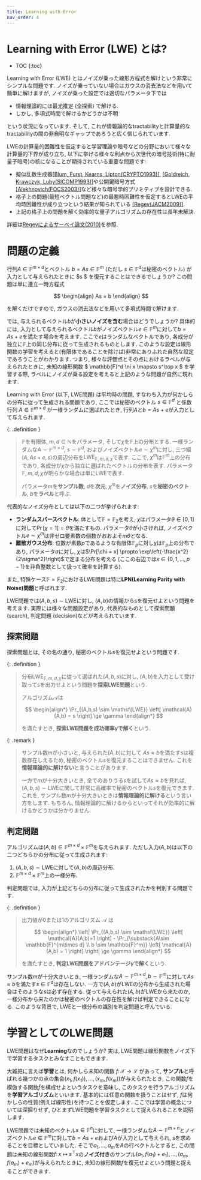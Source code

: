 ```yaml
---
title: Learning with Error
nav_order: 4
---
```


# Learning with Error (LWE) とは?

* TOC
{:toc}


Learning with Error (LWE) とはノイズが乗った線形方程式を解けという非常にシンプルな問題です.
ノイズが乗っていない場合はガウスの消去法などを用いて簡単に解けますが, ノイズが乗った設定では適切なパラメータ下では
- 情報理論的には最尤推定 (全探索) で解ける.
- しかし, 多項式時間で解けるかどうかは不明

という状況になっています.
そして, これが情報論的なtractabilityと計算量的なtractabilityの間の非自明なギャップであろうと広く信じられています.

LWEの計算量的困難性を仮定すると学習理論や暗号などの分野において様々な計算量的下界が成り立ち, 以下に挙げる様々な利点から次世代の暗号技術(特に耐量子暗号)の核になることが期待されている重要な問題です:
- 擬似乱数生成器[[Blum, Furst, Kearns, Lipton(CRYPTO1993)]](https://link.springer.com/chapter/10.1007/3-540-48329-2_24), [[Goldreich, Krawczyk, Luby(SICOMP1993)]](https://epubs.siam.org/doi/10.1137/0222069)や公開鍵暗号方式[[Alekhnovich(FOCS2003)]](https://ieeexplore.ieee.org/abstract/document/1238204)など様々な暗号学的プリミティブを設計できる.
- 格子上の問題(最短ベクトル問題など)の最悪時困難性を仮定するとLWEの平均時困難性が成り立つという結果が知られている [[Regev(JACM2009)]](https://dl.acm.org/doi/10.1145/1568318.1568324).
- 上記の格子上の問題を解く効率的な量子アルゴリズムの存在性は長年未解決.

詳細は[Regevによるサーベイ論文(2010)](https://ieeexplore.ieee.org/document/5497885)を参照.

# 問題の定義

行列$A \in \mathbb{F}^{m\times d}$とベクトル $b = As \in \mathbb{F}^m$ (ただし $s \in \mathbb{F}^d$は秘密のベクトル) が入力として与えられたときに $s $
を復元することはできるでしょうか? この問題は単に連立一時方程式

$$
  \begin{align}
    As = b
  \end{align}
$$

を解くだけですので, ガウスの消去法などを用いて多項式時間で解けます.

では, 与えられるベクトル$b$が**小さいノイズを含む**場合はどうでしょうか?
具体的には, 入力として与えられるベクトル$b$がノイズベクトル$e \in \mathbb{F}^m$に対して$b=As + e$を満たす場合を考えます.
ここで$e$はランダムなベクトルであり, 各成分が独立に$\mathbb{F}$上の同じ分布に従って生成されるものとします.
このような設定は線形関数の学習を考えると(有限体であることを除けば)非常にありふれた自然な設定であろうことがわかります.
つまり, 様々な評価点とその点におけるラベルが与えられたときに, 未知の線形関数 $ \mathbb{F}^d \ni x \mapsto s^\top x $ を学習する際, ラベルにノイズが乗る設定を考えると上記のような問題が自然に現れます.

Learning with Error (以下, LWE問題) は平均時の問題, すなわち入力が何かしらの分布に従って生成される問題であり, ここでは秘密のベクトル $s \in \mathbb{F}^d$ と係数行列 $A \in \mathbb{F}^{m\times d}$ が一様ランダムに選ばれたとき, 行列$A$と$b=As+e$が入力として与えられます.

{: .definition }
> $\mathbb{F}$を有限体, $m,d\in \mathbb{N}$をパラメータ, そして$\chi$を$\mathbb{F}$上の分布とする.
> 一様ランダムな$A\sim \mathbb{F}^{m\times d}$, $s\sim \mathbb{F}^d$, およびノイズベクトル$e \sim \chi^m$に対し, 
> 三つ組$(A,As+e,s)$の周辺分布を$\mathsf{LWE}_{\mathbb{F},m,d,\chi}$で表す.
> ここで, $\chi^m$は$\mathbb{F}^m$上の分布であり, 各成分が$\chi$から独立に選ばれたベクトルの分布を表す.
> パラメータ$\mathbb{F},m,d,\chi$が明らかな場合は単に$\mathsf{LWE}$で表す.
>
> パラメータ$m$を**サンプル数**, $d$を**次元**, $\chi^m$を**ノイズ分布**, $s$を**秘密のベクトル**, $b$を**ラベル**と呼ぶ.

代表的なノイズ分布としては以下の二つが挙げられます:

- **ランダムスパースベクトル**: 体として$\mathbb{F}=\mathbb{F}_2$を考え, $\chi$はパラメータ$\theta\in[0,1]$に対して$\Pr[\chi=1]=\theta$を満たすもの. パラメータ$\theta$が小さければ, ノイズベクトル$e\sim\chi^m$は非ゼロ要素数の個数がおおよそ$m\theta$となる.
- **離散ガウス分布**: 位数が素数$p$であるような有限体$\mathbb{F}_p$に対し$\chi$は$\mathbb{F}_p$上の分布であり, パラメータ$\sigma$に対し, $\chi$は$\Pr[\chi = x] \propto \exp\left(-\frac{x^2}{2\sigma^2}\right)$で定まる分布を考える (ここの右辺では$x\in\{0,1,\dots,p-1\}$を非負整数として扱って確率を計算する).

また, 特殊ケース$\mathbb{F} = \mathbb{F}_2$におけるLWE問題は特に**LPN(Learning Parity with Noise)問題**と呼ばれます.

LWE問題では$(A,b,s) \sim \mathsf{LWE}$に対し,
  $(A,b)$の情報から$s$を復元せよという問題を考えます.
実際には様々な問題設定があり, 代表的なものとして探索問題 (search), 判定問題 (decision)などが考えられています.

## 探索問題

探索問題とは, その名の通り, 秘密のベクトル$s$を復元せよという問題です.

{: .definition }
> 分布$\mathsf{LWE}_{\mathbb{F},m,d,\chi}$に従って選ばれた$(A,b,s)$に対し, $(A,b)$を入力として受け取って$s$を出力せよという問題を**探索LWE問題**という.
>
> アルゴリズム$\mathcal{A}$は
> 
>$$
  \begin{align*}
    \Pr_{(A,b,s) \sim \mathsf{LWE}} \left[ \mathcal{A}(A,b) = s \right] \ge \gamma
  \end{align*}
>$$
>
> を満たすとき, **探索LWE問題を成功確率$\gamma$で解く**という.

{: .remark }
> サンプル数$m$が小さいと, 与えられた$(A,b)$に対して $As \approx b$を満たす$s$は複数存在しえるため, 秘密のベクトル$s$を復元することはできません. これを**情報理論的に解けない**と言うことがあります.
>
> 一方で$m$が十分大きいとき, 全てのありうる$s$を試して$As\approx b$を見れば, $(A,b,s) \sim \mathsf{LWE}$に関して非常に高確率で秘密のベクトル$s$を復元できます. 
> これを, サンプル数$m$が十分大きいときは**情報理論的に解ける**という言い方をします.
> もちろん, 情報理論的に解けるからといってそれが効率的に解けるかどうかは分かりません.

## 判定問題

アルゴリズムは$(A,b) \in \mathbb{F}^{m\times d}\times \mathbb{F}^m$を与えられます. ただし入力$(A,b)$は以下の二つどちらかの分布に従って生成されます:
1.  $(A,b,s) \sim \mathsf{LWE}$に対して$(A,b)$の周辺分布.
2.  $\mathbb{F}^{m\times d}\times \mathbb{F}^m$上の一様分布.

判定問題では, 入力が上記どちらの分布に従って生成されたかを判別する問題です.

{: .definition }
> 出力値が0または1のアルゴリズム $\mathcal{A}$ は
> 
> $$
  \begin{align*}
    \left| \Pr_{(A,b,s) \sim \mathsf{LWE}} \left[ \mathcal{A}(A,b)=1 \right] - \Pr_{\substack{A\sim \mathbb{F}^{m\times d} \\ b \sim \mathbb{F}^m}} \left[ \mathcal{A}(A,b) = 1 \right] \right| \ge \gamma
  \end{align*}
> $$
>
> を満たすとき, **判定LWE問題をアドバンテージ$\gamma$で解く**という.

サンプル数$m$が十分大きいとき, 一様ランダムな$A\sim \mathbb{F}^{m\times d},b\sim \mathbb{F}^m$に対して$As\approx b$を満たす$s\in \mathbb{F}^d$は存在しない.
一方で$(A,b)$が$\mathsf{LWE}$の分布から生成された場合はそのような$s$は必ず存在する.
従って与えられた$(A,b)$が$\mathsf{LWE}$から来たのか, 一様分布から来たのかは秘密のベクトルの存在性を解けば判定できることになる.
このような背景で, $\mathsf{LWE}$と一様分布の識別を判定問題と呼んでいる.

# 学習としてのLWE問題
LWE問題はなぜ**Learning**なのでしょうか?
実は, LWE問題は線形関数をノイズ下で学習するタスクとみなすこともできます.

大雑把に言えば**学習**とは, 何かしら未知の関数 $f\colon \mathcal{X} \to \mathcal{L}$ があって, **サンプル**と呼ばれる幾つかの点の集合$(x_1,f(x_1)),\dots,(x_m,f(x_m))$が与えられたとき, この関数$f$を模倣する関数$\tilde{f}$を構成せよというタスクを意味し,
このタスクを行うアルゴリズムを**学習アルゴリズム**といいます.
基本的には任意の関数を扱うことはせず, $f$は何かしらの性質(例えば線形性)を持つことを仮定します.
ここでは学習の概念については深掘りせず, ひとまずLWE問題を学習タスクとして捉えられることを説明します.

LWE問題では未知のベクトル$s\in \mathbb{F}^n$に対して, 一様ランダムな$A \sim \mathbb{F}^{m\times n}$とノイズベクトル$e \in \mathbb{F}^m$に対して$b=As+e$および$A$が入力として与えられ, $s$を求めることを目標としていました.
そこで$a_1,\dots,a_m$を$A$の行ベクトルとすると,
この問題は未知の線形関数$f\colon x \mapsto s^\top x$の**ノイズ付き**のサンプル$(a_1,f(a_1)+e_1),\dots,(a_m,f(a_m)+e_m)$が与えられたときに, 未知の線形関数$f$を復元せよという問題と捉えることができます.
